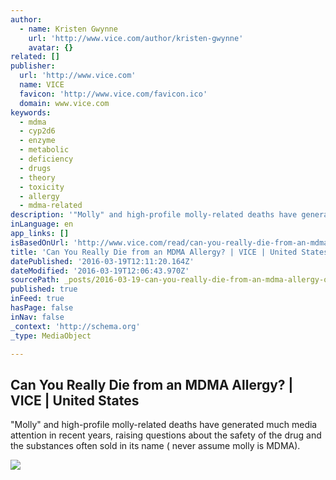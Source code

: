 ```yaml
---
author:
  - name: Kristen Gwynne
    url: 'http://www.vice.com/author/kristen-gwynne'
    avatar: {}
related: []
publisher:
  url: 'http://www.vice.com'
  name: VICE
  favicon: 'http://www.vice.com/favicon.ico'
  domain: www.vice.com
keywords:
  - mdma
  - cyp2d6
  - enzyme
  - metabolic
  - deficiency
  - drugs
  - theory
  - toxicity
  - allergy
  - mdma-related
description: '"Molly" and high-profile molly-related deaths have generated much media attention in recent years, raising questions about the safety of the drug and the substances often sold in its name ( never assume molly is MDMA).'
inLanguage: en
app_links: []
isBasedOnUrl: 'http://www.vice.com/read/can-you-really-die-from-an-mdma-allergy'
title: 'Can You Really Die from an MDMA Allergy? | VICE | United States'
datePublished: '2016-03-19T12:11:20.164Z'
dateModified: '2016-03-19T12:06:43.970Z'
sourcePath: _posts/2016-03-19-can-you-really-die-from-an-mdma-allergy-or-vice-or-united-sta.md
published: true
inFeed: true
hasPage: false
inNav: false
_context: 'http://schema.org'
_type: MediaObject

---
```

<article style=""><h1>Can You Really Die from an MDMA Allergy? | VICE | United States</h1><p>"Molly" and high-profile molly-related deaths have generated much media attention in recent years, raising questions about the safety of the drug and the substances often sold in its name ( never assume molly is MDMA).</p><img src="https://vice-images.vice.com/images/articles/meta/2016/03/15/can-you-really-die-from-an-mdma-allergy-1458081421.jpg?resize=*:*&amp;output-quality=75" /></article>